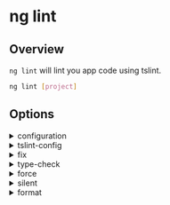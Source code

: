 <!-- Links in /docs/documentation should NOT have `.md` at the end, because they end up in our wiki at release. -->

# ng lint

## Overview
`ng lint` will lint you app code using tslint.

```bash
ng lint [project]
```

## Options
<details>
  <summary>configuration</summary>
  <p>
    <code>--configuration</code> (alias: <code>-c</code>)
  </p>
  <p>
    Specify the configuration to use.
  </p>
</details>
<details>
  <summary>tslint-config</summary>
  <p>
    <code>--tslint-config</code>
  </p>
  <p>
    The name of the TSLint configuration file.
  </p>
</details>
<details>
  <summary>fix</summary>
  <p>
    <code>--fix</code>
  </p>
  <p>
    Fixes linting errors (may overwrite linted files).
  </p>
</details>
<details>
  <summary>type-check</summary>
  <p>
    <code>--type-check</code>
  </p>
  <p>
    Controls the type check for linting.
  </p>
</details>
<details>
  <summary>force</summary>
  <p>
    <code>--force</code>
  </p>
  <p>
    Succeeds even if there was linting errors.
  </p>
</details>
<details>
  <summary>silent</summary>
  <p>
    <code>--silent</code>
  </p>
  <p>
    Show output text.
  </p>
</details>
<details>
  <summary>format</summary>
  <p>
    <code>--format</code>
  </p>
  <p>
    Output format (prose, json, stylish, verbose, pmd, msbuild, checkstyle, vso, fileslist).
  </p>
</details>
